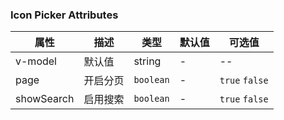 ### Icon Picker Attributes

| 属性       | 描述     | 类型      | 默认值 | 可选值         |
| ---------- | -------- | --------- | ------ | -------------- |
| v-model    | 默认值   | string    | -      | --             |
| page       | 开启分页 | `boolean` | -      | `true` `false` |
| showSearch | 启用搜索 | `boolean` | -      | `true` `false` |
